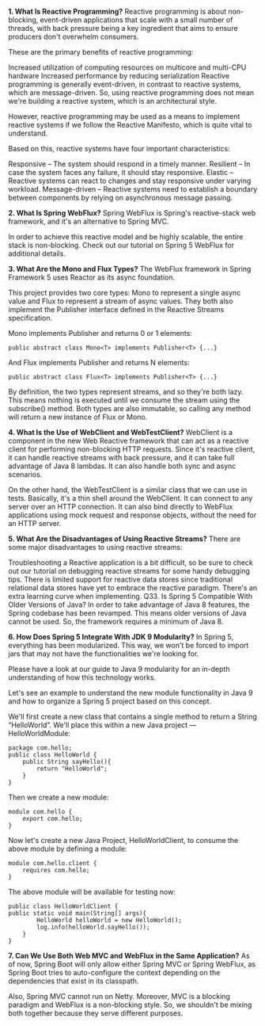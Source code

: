 **1. What Is Reactive Programming?**
Reactive programming is about non-blocking, event-driven applications that scale with a small number of threads, with back pressure being a key ingredient that aims to ensure producers don't overwhelm consumers.

These are the primary benefits of reactive programming:

Increased utilization of computing resources on multicore and multi-CPU hardware
Increased performance by reducing serialization
Reactive programming is generally event-driven, in contrast to reactive systems, which are message-driven. So, using reactive programming does not mean we're building a reactive system, which is an architectural style.

However, reactive programming may be used as a means to implement reactive systems if we follow the Reactive Manifesto, which is quite vital to understand.

Based on this, reactive systems have four important characteristics:

Responsive – The system should respond in a timely manner.
Resilient – In case the system faces any failure, it should stay responsive.
Elastic – Reactive systems can react to changes and stay responsive under varying workload.
Message-driven – Reactive systems need to establish a boundary between components by relying on asynchronous message passing.

**2. What Is Spring WebFlux?**
Spring WebFlux is Spring's reactive-stack web framework, and it's an alternative to Spring MVC.

In order to achieve this reactive model and be highly scalable, the entire stack is non-blocking. Check out our tutorial on Spring 5 WebFlux for additional details.

**3. What Are the Mono and Flux Types?**
The WebFlux framework in Spring Framework 5 uses Reactor as its async foundation.

This project provides two core types: Mono to represent a single async value and Flux to represent a stream of async values. They both also implement the Publisher interface defined in the Reactive Streams specification.

Mono implements Publisher and returns 0 or 1 elements:

```
public abstract class Mono<T> implements Publisher<T> {...}
```

And Flux implements Publisher and returns N elements:

```
public abstract class Flux<T> implements Publisher<T> {...}
```

By definition, the two types represent streams, and so they're both lazy. This means nothing is executed until we consume the stream using the subscribe() method. Both types are also immutable, so calling any method will return a new instance of Flux or Mono.

**4. What Is the Use of WebClient and WebTestClient?**
WebClient is a component in the new Web Reactive framework that can act as a reactive client for performing non-blocking HTTP requests. Since it's reactive client, it can handle reactive streams with back pressure, and it can take full advantage of Java 8 lambdas. It can also handle both sync and async scenarios.

On the other hand, the WebTestClient is a similar class that we can use in tests. Basically, it's a thin shell around the WebClient. It can connect to any server over an HTTP connection. It can also bind directly to WebFlux applications using mock request and response objects, without the need for an HTTP server.

**5. What Are the Disadvantages of Using Reactive Streams?**
There are some major disadvantages to using reactive streams:

Troubleshooting a Reactive application is a bit difficult, so be sure to check out our tutorial on debugging reactive streams for some handy debugging tips.
There is limited support for reactive data stores since traditional relational data stores have yet to embrace the reactive paradigm.
There's an extra learning curve when implementing.
Q33. Is Spring 5 Compatible With Older Versions of Java?
In order to take advantage of Java 8 features, the Spring codebase has been revamped. This means older versions of Java cannot be used. So, the framework requires a minimum of Java 8.

**6. How Does Spring 5 Integrate With JDK 9 Modularity?**
In Spring 5, everything has been modularized. This way, we won't be forced to import jars that may not have the functionalities we're looking for.

Please have a look at our guide to Java 9 modularity for an in-depth understanding of how this technology works.

Let's see an example to understand the new module functionality in Java 9 and how to organize a Spring 5 project based on this concept.

We'll first create a new class that contains a single method to return a String “HelloWorld”. We'll place this within a new Java project — HelloWorldModule:

```
package com.hello;
public class HelloWorld {
    public String sayHello(){
        return "HelloWorld";
    }
}
```

Then we create a new module:

```
module com.hello {
    export com.hello;
}
```

Now let's create a new Java Project, HelloWorldClient, to consume the above module by defining a module:

```
module com.hello.client {
    requires com.hello;
}
```

The above module will be available for testing now:

```
public class HelloWorldClient {
public static void main(String[] args){
        HelloWorld helloWorld = new HelloWorld();
        log.info(helloWorld.sayHello());
    }
}
```

**7. Can We Use Both Web MVC and WebFlux in the Same Application?**
As of now, Spring Boot will only allow either Spring MVC or Spring WebFlux, as Spring Boot tries to auto-configure the context depending on the dependencies that exist in its classpath.

Also, Spring MVC cannot run on Netty. Moreover, MVC is a blocking paradigm and WebFlux is a non-blocking style. So, we shouldn't be mixing both together because they serve different purposes.
